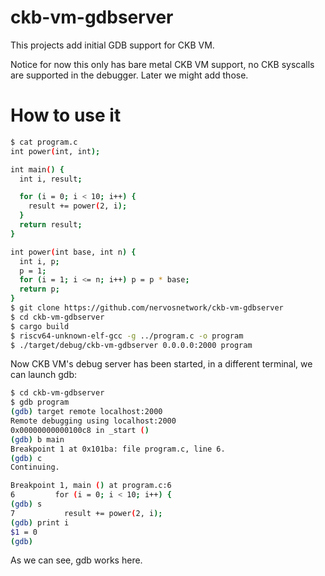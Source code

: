 # ckb-vm-gdbserver

This projects add initial GDB support for CKB VM.

Notice for now this only has bare metal CKB VM support, no CKB syscalls are supported in the debugger. Later we might add those.

# How to use it

```bash
$ cat program.c
int power(int, int);

int main() {
  int i, result;

  for (i = 0; i < 10; i++) {
    result += power(2, i);
  }
  return result;
}

int power(int base, int n) {
  int i, p;
  p = 1;
  for (i = 1; i <= n; i++) p = p * base;
  return p;
}
$ git clone https://github.com/nervosnetwork/ckb-vm-gdbserver
$ cd ckb-vm-gdbserver
$ cargo build
$ riscv64-unknown-elf-gcc -g ../program.c -o program
$ ./target/debug/ckb-vm-gdbserver 0.0.0.0:2000 program
```

Now CKB VM's debug server has been started, in a different terminal, we can launch gdb:

```bash
$ cd ckb-vm-gdbserver
$ gdb program
(gdb) target remote localhost:2000
Remote debugging using localhost:2000
0x00000000000100c8 in _start ()
(gdb) b main
Breakpoint 1 at 0x101ba: file program.c, line 6.
(gdb) c
Continuing.

Breakpoint 1, main () at program.c:6
6         for (i = 0; i < 10; i++) {
(gdb) s
7           result += power(2, i);
(gdb) print i
$1 = 0
(gdb)
```

As we can see, gdb works here.
